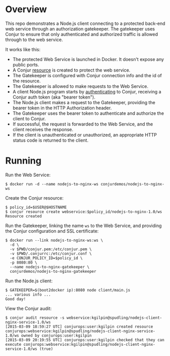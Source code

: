 # Overview

This repo demonstrates a Node.js client connecting to a protected back-end web service through
an authorization gatekeeper. The gatekeeper uses Conjur to ensure that only authenticated and
authorized traffic is allowed through to the web service.

It works like this:

* The protected Web Service is launched in Docker. It doesn't expose any public ports.
* A Conjur [resource](http://developer.conjur.net/reference/services/authorization/resource) is created to protect the web service.
* The Gatekeeper is configured with Conjur connection info and the id of the resource.
* The Gatekeeper is allowed to make requests to the Web Service.
* A client Node.js program starts by [authenticating](http://developer.conjur.net/reference/services/authentication/authenticate.html) to Conjur, receiving a Conjur auth token
(aka "bearer token").
* The Node.js client makes a request to the Gatekeeper, providing the bearer token in the HTTP Authorization header.
* The Gatekeeper uses the bearer token to authenticate and authorize the client to Conjur.
* If successful, the request is forwarded to the Web Service, and the client receives the response.
* If the client is unauthenticated or unauthorized, an appropriate HTTP status code is returned to the client.

# Running

Run the Web Service: 

    $ docker run -d --name nodejs-to-nginx-ws conjurdemos/nodejs-to-nginx-ws

Create the Conjur resource:

    $ policy_id=$USER@$HOSTNAME
    $ conjur resource create webservice:$policy_id/nodejs-to-nginx-1.0/ws
    Resource created

Run the Gatekeeper, linking the name `ws` to the Web Service, and providing the Conjur configuration and SSL certificate:

    $ docker run --link nodejs-to-nginx-ws:ws \
      -d \
      -v $PWD/conjur.pem:/etc/conjur.pem \
      -v $PWD/.conjurrc:/etc/conjur.conf \
      -e CONJUR_POLICY_ID=$policy_id \
      -p 8080:80 \
      --name nodejs-to-nginx-gatekeeper \
      conjurdemos/nodejs-to-nginx-gatekeeper

Run the Node.js client:

    $ GATEKEEPER=$(boot2docker ip):8080 node client/main.js
    ... various info ...
    Good day!

View the Conjur audit:

    $ conjur audit resource -s webservice:kgilpin@spudling/nodejs-client-nginx-service-1.0/ws
    [2015-03-09 18:59:27 UTC] conjurops:user:kgilpin created resource conjurops:webservice:kgilpin@spudling/nodejs-client-nginx-service-1.0/ws owned by conjurops:user:kgilpin
    [2015-03-09 20:19:55 UTC] conjurops:user:kgilpin checked that they can execute conjurops:webservice:kgilpin@spudling/nodejs-client-nginx-service-1.0/ws (true)
